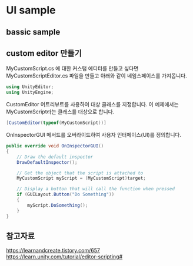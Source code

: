 # UI sample

## bassic sample

## custom editor 만들기


MyCustomScript.cs 에 대한 커스텀 에디터를 만들고 싶다면 MyCustomScriptEditor.cs 파일을 만들고 아래와 같이 네임스페이스를 가져옵니다.  

```csharp
using UnityEditor;
using UnityEngine;
```

CustomEditor 어트리뷰트를 사용하여 대상 클래스를 지정합니다. 이 예제에서는 MyCustomScript라는 클래스를 대상으로 합니다.  

```csharp
[CustomEditor(typeof(MyCustomScript))]
```

OnInspectorGUI 메서드를 오버라이드하여 사용자 인터페이스(UI)를 정의합니다.  

```csharp
public override void OnInspectorGUI()
{
    // Draw the default inspector
    DrawDefaultInspector();

    // Get the object that the script is attached to
    MyCustomScript myScript = (MyCustomScript)target;

    // Display a button that will call the function when pressed
    if (GUILayout.Button("Do Something"))
    {
        myScript.DoSomething();
    }
}
```



## 참고자료
https://learnandcreate.tistory.com/657  
https://learn.unity.com/tutorial/editor-scripting#  


